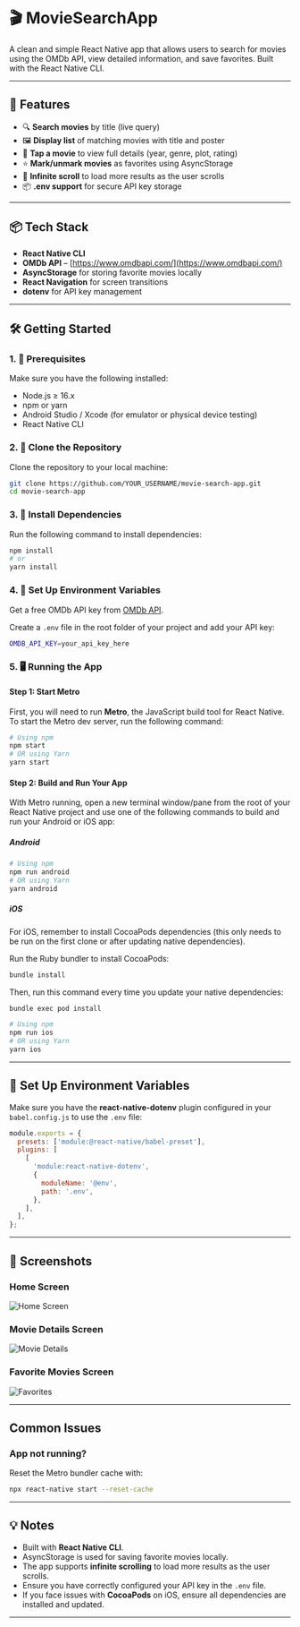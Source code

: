 # 🎬 MovieSearchApp

A clean and simple React Native app that allows users to search for movies using the OMDb API, view detailed information, and save favorites. Built with the React Native CLI.

---

## 🚀 Features

- 🔍 **Search movies** by title (live query)
- 🖼 **Display list** of matching movies with title and poster
- 📄 **Tap a movie** to view full details (year, genre, plot, rating)
- ⭐ **Mark/unmark movies** as favorites using AsyncStorage
- 🔁 **Infinite scroll** to load more results as the user scrolls
- 📦 **.env support** for secure API key storage

---

## 📦 Tech Stack

- **React Native CLI**
- **OMDb API** – [https://www.omdbapi.com/](https://www.omdbapi.com/)
- **AsyncStorage** for storing favorite movies locally
- **React Navigation** for screen transitions
- **dotenv** for API key management

---

## 🛠️ Getting Started

### 1. 🔧 Prerequisites

Make sure you have the following installed:

- Node.js ≥ 16.x
- npm or yarn
- Android Studio / Xcode (for emulator or physical device testing)
- React Native CLI

### 2. 📁 Clone the Repository

Clone the repository to your local machine:

```bash
git clone https://github.com/YOUR_USERNAME/movie-search-app.git
cd movie-search-app
```

### 3. 🧩 Install Dependencies

Run the following command to install dependencies:

```bash
npm install
# or
yarn install
```

### 4. 🔧 Set Up Environment Variables

Get a free OMDb API key from [OMDb API](https://www.omdbapi.com/apikey.aspx).

Create a `.env` file in the root folder of your project and add your API key:

```sh
OMDB_API_KEY=your_api_key_here
```

### 5. 🖥️ Running the App

#### Step 1: Start Metro

First, you will need to run **Metro**, the JavaScript build tool for React Native. To start the Metro dev server, run the following command:

```bash
# Using npm
npm start
# OR using Yarn
yarn start
```

#### Step 2: Build and Run Your App

With Metro running, open a new terminal window/pane from the root of your React Native project and use one of the following commands to build and run your Android or iOS app:

##### Android

```bash
# Using npm
npm run android
# OR using Yarn
yarn android
```

##### iOS

For iOS, remember to install CocoaPods dependencies (this only needs to be run on the first clone or after updating native dependencies).

Run the Ruby bundler to install CocoaPods:

```bash
bundle install
```

Then, run this command every time you update your native dependencies:

```bash
bundle exec pod install
```


```bash
# Using npm
npm run ios
# OR using Yarn
yarn ios
```

---

## 🔑 Set Up Environment Variables

Make sure you have the **react-native-dotenv** plugin configured in your `babel.config.js` to use the `.env` file:

```js
module.exports = {
  presets: ['module:@react-native/babel-preset'],
  plugins: [
    [
      'module:react-native-dotenv',
      {
        moduleName: '@env',
        path: '.env',
      },
    ],
  ],
};
```

---

## 📸 Screenshots

### Home Screen
![Home Screen](assets/home-screen.png)

### Movie Details Screen
![Movie Details](assets/movie-details.png)

### Favorite Movies Screen
![Favorites](assets/favorites.png)


---

## Common Issues

### App not running?

Reset the Metro bundler cache with:

```bash
npx react-native start --reset-cache
```

---

## 💡 Notes

- Built with **React Native CLI**.
- AsyncStorage is used for saving favorite movies locally.
- The app supports **infinite scrolling** to load more results as the user scrolls.
- Ensure you have correctly configured your API key in the `.env` file.
- If you face issues with **CocoaPods** on iOS, ensure all dependencies are installed and updated.

---
